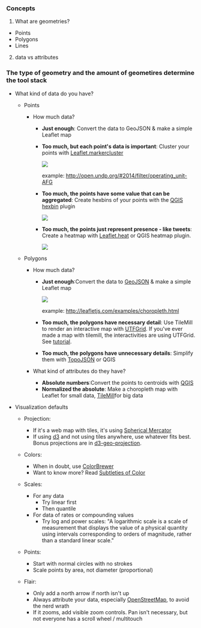 ### Concepts
1. What are geometries?
  - Points
  - Polygons
  - Lines
2. data vs attributes

### The type of geometry and the amount of geometires determine the tool stack

- What kind of data do you have?
  - Points
    - How much data?
      - **Just enough**: Convert the data to GeoJSON & make a simple Leaflet map
      - **Too much, but each point's data is important**: Cluster your points with [Leaflet.markercluster](https://github.com/Leaflet/Leaflet.markercluster)

        ![](http://f.cl.ly/items/1X312Y3q3t2W1v0T0c13/Screen%20Shot%202014-06-26%20at%205.03.10%20PM.png)

        example: http://open.undp.org/#2014/filter/operating_unit-AFG
      
      - **Too much, the points have some value that can be aggregated**: Create hexbins of your points with the [QGIS hexbin](https://www.mapbox.com/blog/binning-alternative-point-maps/) plugin
        
        ![](http://f.cl.ly/items/3A1R2m3T380Q113o1029/Screen%20Shot%202014-06-26%20at%205.02.46%20PM.png)

      - **Too much, the points just represent presence - like tweets**: Create a heatmap with [Leaflet.heat](https://github.com/Leaflet/Leaflet.heat) or QGIS heatmap plugin.
        
        ![](http://f.cl.ly/items/0H2O031Y0L290n2S313U/Screen%20Shot%202014-06-26%20at%205.06.14%20PM.png)

  - Polygons
    - How much data?
      - **Just enough**:Convert the data to [GeoJSON](http://geojson.org/) & make a simple Leaflet map

        ![](http://f.cl.ly/items/3Z2z1U022u020w1n0C1v/Screen%20Shot%202014-06-26%20at%205.07.02%20PM.png)

        example: http://leafletjs.com/examples/choropleth.html
      
      - **Too much, the polygons have necessary detail**: Use TileMill to render an interactive map with [UTFGrid](https://www.mapbox.com/developers/utfgrid/). If you've ever made a map with tilemill, the interactivities are using UTFGrid. See [tutorial](https://www.mapbox.com/tilemill/docs/crashcourse/tooltips/).

      - **Too much, the polygons have unnecessary details**: Simplify them with [TopoJSON](https://github.com/mbostock/topojson) or QGIS
    
    - What kind of attributes do they have?
      - **Absolute numbers**:Convert the points to centroids with [QGIS](http://www.qgis.org/)
      - **Normalized the absolute**: Make a choropleth map with Leaflet for small data, [TileMill](https://www.mapbox.com/tilemill/)for big data

- Visualization defaults
  - Projection:
    - If it's a web map with tiles, it's using [Spherical Mercator](http://epsg.io/3857)
    - If using [d3](http://d3js.org/) and not using tiles anywhere, use whatever fits best. Bonus projections are in [d3-geo-projection](https://github.com/d3/d3-geo-projection).

  - Colors:
    - When in doubt, use [ColorBrewer](http://colorbrewer2.org/)
    - Want to know more? Read [Subtleties of Color](http://earthobservatory.nasa.gov/blogs/elegantfigures/2013/08/05/subtleties-of-color-part-1-of-6/)

  - Scales:
    - For any data
      - Try linear first
      - Then quantile
    - For data of rates or compounding values
      - Try log and power scales: "A logarithmic scale is a scale of measurement that displays the value of a physical quantity using intervals corresponding to orders of magnitude, rather than a standard linear scale."

  - Points:
    - Start with normal circles with no strokes
    - Scale points by area, not diameter (proportional)

  - Flair:
    - Only add a north arrow if north isn't up
    - Always attribute your data, especially [OpenStreetMap](http://www.openstreetmap.org/), to avoid the nerd wrath
    - If it zooms, add visible zoom controls. Pan isn't necessary, but not everyone has a scroll wheel / multitouch
